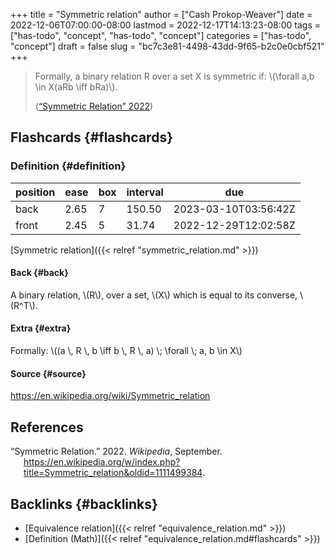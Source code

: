 +++
title = "Symmetric relation"
author = ["Cash Prokop-Weaver"]
date = 2022-12-06T07:00:00-08:00
lastmod = 2022-12-17T14:13:23-08:00
tags = ["has-todo", "concept", "has-todo", "concept"]
categories = ["has-todo", "concept"]
draft = false
slug = "bc7c3e81-4498-43dd-9f65-b2c0e0cbf521"
+++

> Formally, a binary relation R over a set X is symmetric if: \\(\forall a,b \in X(aRb \iff bRa)\\).
>
> (<a href="#citeproc_bib_item_1">“Symmetric Relation” 2022</a>)


## Flashcards {#flashcards}


### Definition {#definition}

| position | ease | box | interval | due                  |
|----------|------|-----|----------|----------------------|
| back     | 2.65 | 7   | 150.50   | 2023-03-10T03:56:42Z |
| front    | 2.45 | 5   | 31.74    | 2022-12-29T12:02:58Z |

[Symmetric relation]({{< relref "symmetric_relation.md" >}})


#### Back {#back}

A binary relation, \\(R\\), over a set, \\(X\\) which is equal to its converse, \\(R^T\\).


#### Extra {#extra}

Formally: \\((a \\, R \\, b \iff b \\, R \\, a) \\; \forall \\; a, b \in X\\)


#### Source {#source}

<https://en.wikipedia.org/wiki/Symmetric_relation>

## References

<style>.csl-entry{text-indent: -1.5em; margin-left: 1.5em;}</style><div class="csl-bib-body">
  <div class="csl-entry"><a id="citeproc_bib_item_1"></a>“Symmetric Relation.” 2022. <i>Wikipedia</i>, September. <a href="https://en.wikipedia.org/w/index.php?title=Symmetric_relation&oldid=1111499384">https://en.wikipedia.org/w/index.php?title=Symmetric_relation&#38;oldid=1111499384</a>.</div>
</div>


## Backlinks {#backlinks}

-   [Equivalence relation]({{< relref "equivalence_relation.md" >}})
-   [Definition (Math)]({{< relref "equivalence_relation.md#flashcards" >}})
